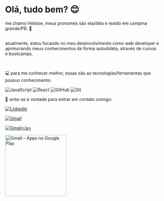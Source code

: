 <h1>Olá, tudo bem? 😊</h1>

<p>me chamo Heloise, meus pronomes são ela/dela e resido em campina grande/PB. 📍

<br>atualmente, estou focando no meu desenvolvimento como web developer e aprimorando meus conhecimentos de forma autodidata, através de cursos e bootcamps.

​

💻 para me conhecer melhor, essas são as tecnologias/ferramentas que possuo conhecimento:

![JavaScript](https://img.shields.io/badge/javascript-%23323330.svg?style=for-the-badge&logo=javascript&logoColor=%23F7DF1E)
![React](https://img.shields.io/badge/react-%2320232a.svg?style=for-the-badge&logo=react&logoColor=%2361DAFB)
![GitHub](https://img.shields.io/badge/github-%23121011.svg?style=for-the-badge&logo=github&logoColor=white)
![Git](https://img.shields.io/badge/git-%23F05033.svg?style=for-the-badge&logo=git&logoColor=white)
​

💌 sinta-se à vontade para entrar em contato comigo:

<a href="https://www.linkedin.com/in/heloise-pontes-de-macedo-8339a5133/">![LinkedIn](https://img.shields.io/badge/linkedin-%230077B5.svg?style=for-the-badge&logo=linkedin&logoColor=white)</a>

<a href="mailto: heloisepontes@gmail.com">![Gmail](https://img.shields.io/badge/Microsoft_Outlook-0078D4?style=for-the-badge&logo=microsoft-outlook&logoColor=white)</a>

  
<a href="mailto: heloisepontes@gmail.com">![Gmail]([https://img.shields.io/badge/Microsoft_Outlook-0078D4?style=for-the-badge&logo=microsoft-outlook&logoColor=white](https://img.shields.io/badge/-GMAIL-blue))</a>
  


<img src="https://play-lh.googleusercontent.com/KSuaRLiI_FlDP8cM4MzJ23ml3og5Hxb9AapaGTMZ2GgR103mvJ3AAnoOFz1yheeQBBI" jsaction="load:XAeZkd;" jsname="HiaYvf" class="n3VNCb KAlRDb" alt="Gmail – Apps no Google Play" data-noaft="1" style="width: 199px; height: 199px; margin: 0px;">
